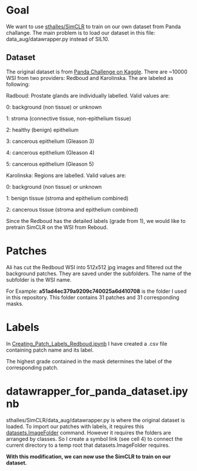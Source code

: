 # Goal
We want to use [sthalles/SimCLR](https://github.com/sthalles/SimCLR/)  to train on our own dataset from Panda challange. The main problem is to load our dataset in this file: data_aug/datawrapper.py instead of SIL10.

## Dataset
The original dataset is from [Panda Challenge on Kaggle](https://www.kaggle.com/c/prostate-cancer-grade-assessment/data). There are ~10000 WSI from two providers: Redboud and Karolinska. The are labeled as following:

Radboud: Prostate glands are individually labelled. Valid values are:

0: background (non tissue) or unknown

1: stroma (connective tissue, non-epithelium tissue)

2: healthy (benign) epithelium

3: cancerous epithelium (Gleason 3)

4: cancerous epithelium (Gleason 4)

5: cancerous epithelium (Gleason 5)

Karolinska: Regions are labelled. Valid values are:

0: background (non tissue) or unknown

1: benign tissue (stroma and epithelium combined)

2: cancerous tissue (stroma and epithelium combined)


Since the Redboud has the detailed labels (grade from 1), we would like to pretrain SimCLR on the WSI from Reboud. 

# Patches
Ali has cut the Redboud WSI into 512x512 jpg images and filtered out the background patches. They are saved under the subfolders. The name of the subfolder is the WSI name. 

For Example: **a51ad4ec379a9209c740025a6d410708** is the folder I used in this repository. This folder contains 31 patches and 31 corresponding masks.

# Labels
In [Creating_Patch_Labels_Redboud.ipynb](https://github.com/userkkw/panda_challenge/blob/master/Creating_Patch_Labels_Redboud.ipynb) I have created a .csv file containing patch name and its label. 

The highest grade contained in the mask determines the label of the corresponding patch. 

# datawrapper_for_panda_dataset.ipynb
sthalles/SimCLR/data_aug/datawrapper.py is where the original dataset is loaded. To import our patches with labels, it requires this [datasets.ImageFolder](https://pytorch.org/docs/stable/torchvision/datasets.html#imagefolder) command. However it requires the folders are arranged by classes.  So I create a symbol link (see cell 4) to connect the current directory to a temp root that datasets.ImageFolder requires. 



**With this modification, we can now use the SimCLR to train on our dataset.**
